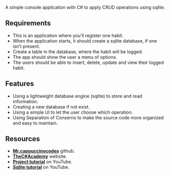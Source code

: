 A simple console application with C# to apply CRUD operations using sqlite.  

## Requirements
- This is an application where you’ll register one habit.
- When the application starts, it should create a sqlite database, if one isn’t present.
- Create a table in the database, where the habit will be logged.
- The app should show the user a menu of options.
- The users should be able to insert, delete, update and view their logged habit.

## Features
- Using a lightweight database engine (sqlite) to store and read information.
- Creating a new database if not exist.
- Using a simple UI to let the user choose which operation.
- Using Separation of Conserns to make the source code more organized and easy to maintain.  

## Resources
- **[Mr.cappuccinocodes](https://github.com/cappuccinocodes)** github.
- **[TheC#Academy](https://thecsharpacademy.com/)** website.
- **[Project tutorial](https://www.youtube.com/watch?v=d1JIJdDVFjs)** on YouTube.
- **[Sqlite tutorial](https://www.youtube.com/watch?v=HQKwgk6XkIA)** on YouTube.
